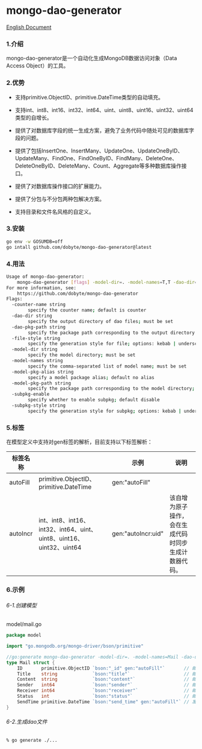 # mongo-dao-generator

[English Document](README.md)

### 1.介绍

mongo-dao-generator是一个自动化生成MongoDB数据访问对象（Data Access Object）的工具。

### 2.优势

* 支持primitive.ObjectID、primitive.DateTime类型的自动填充。

* 支持int、int8、int16、int32、int64、uint、uint8、uint16、uint32、uint64类型的自增长。

* 提供了对数据库字段的统一生成方案，避免了业务代码中随处可见的数据库字段的问题。

* 提供了包括InsertOne、InsertMany、UpdateOne、UpdateOneByID、UpdateMany、FindOne、FindOneByID、FindMany、DeleteOne、DeleteOneByID、DeleteMany、Count、Aggregate等多种数据库操作接口。

* 提供了对数据库操作接口的扩展能力。

* 提供了分包与不分包两种包解决方案。

* 支持目录和文件名风格的自定义。

### 3.安装

```bash
go env -w GOSUMDB=off
go intall github.com/dobyte/mongo-dao-generator@latest
```

### 4.用法

```bash
Usage of mongo-dao-generator:
    mongo-dao-generator [flags] -model-dir=. -model-names=T,T -dao-dir=./dao
For more information, see:
    https://github.com/dobyte/mongo-dao-generator
Flags:
  -counter-name string
        specify the counter name; default is counter
  -dao-dir string
        specify the output directory of dao files; must be set
  -dao-pkg-path string
        specify the package path corresponding to the output directory of the dao files; automatically generated by default
  -file-style string
        specify the generation style for file; options: kebab | underscore | lower | camel | pascal; default is underscore (default "underscore")
  -model-dir string
        specify the model directory; must be set
  -model-names string
        specify the comma-separated list of model name; must be set
  -model-pkg-alias string
        specify a model package alias; default no alias
  -model-pkg-path string
        specify the package path corresponding to the model directory; automatically calculated by default
  -subpkg-enable
        specify whether to enable subpkg; default disable
  -subpkg-style string
        specify the generation style for subpkg; options: kebab | underscore | lower | camel | pascal; default is kebab (default "kebab")
```

### 5.标签

在模型定义中支持对gen标签的解析，目前支持以下标签解析：

| 标签名称     |                                                            | 示例                 | 说明                         |
| -------- | ---------------------------------------------------------- | ------------------ | -------------------------- |
| autoFill | primitive.ObjectID、primitive.DateTime                      | gen:"autoFill"     |                            |
| autoIncr | int、int8、int16、int32、int64、uint、uint8、uint16、uint32、uint64 | gen:"autoIncr:uid" | 该自增为原子操作，会在生成代码时同步生成计数器代码。 |

### 6.示例

###### 6-1.创建模型

model/mail.go

```go
package model

import "go.mongodb.org/mongo-driver/bson/primitive"

//go:generate mongo-dao-generator -model-dir=. -model-names=Mail -dao-dir=../dao/
type Mail struct {
    ID       primitive.ObjectID `bson:"_id" gen:"autoFill"`       // 邮件ID
    Title    string             `bson:"title"`                    // 邮件标题
    Content  string             `bson:"content"`                  // 邮件内容
    Sender   int64              `bson:"sender"`                   // 邮件发送者
    Receiver int64              `bson:"receiver"`                 // 邮件接受者
    Status   int                `bson:"status"`                   // 邮件状态
    SendTime primitive.DateTime `bson:"send_time" gen:"autoFill"` // 发送时间
}
```

###### 6-2.生成dao文件

```bash
% go generate ./...
```
